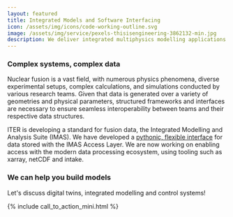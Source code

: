 ```yaml
---
layout: featured
title: Integrated Models and Software Interfacing
icon: /assets/img/icons/code-working-outline.svg
image: /assets/img/service/pexels-thisisengineering-3862132-min.jpg
description: We deliver integrated multiphysics modelling applications
---
```



<div class="row">
    <div class="col-md-12">
        <div class="service-details mb-40">
            <h3>Complex systems, complex data</h3>
            <p> Nuclear fusion is a vast field, with numerous physics phenomena, diverse experimental setups, complex calculations, and simulations conducted by various research teams.  Given that data is generated over a variety of geometries and physical parameters, structured frameworks and interfaces are necessary to ensure seamless interoperability between teams and their respective data structures.</p>
            <p>ITER is developing a standard for fusion data, the Integrated Modelling and Analysis Suite (IMAS).
            We have developed a <a href="/news/2021/03/21/ITER-IMAS-Python">pythonic, flexible interface</a> for data stored with the IMAS Access Layer. We are now working on enabling access with the modern data processing ecosystem, using tooling such as xarray, netCDF and intake.
            </p>
        </div>
    </div>
</div>

<div class="service-details mb-30">
    <h3>We can help you build models</h3>
    <p>Let's discuss digital twins, integrated modelling and control systems!</p>
    {% include call_to_action_mini.html %}
</div>

